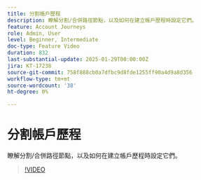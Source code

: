 ```yaml
---
title: 分割帳戶歷程
description: 瞭解分割/合併路徑節點，以及如何在建立帳戶歷程時設定它們。
feature: Account Journeys
role: Admin, User
level: Beginner, Intermediate
doc-type: Feature Video
duration: 832
last-substantial-update: 2025-01-29T00:00:00Z
jira: KT-17238
source-git-commit: 758f888cb0a7dfbc9d8fde1255ff90a4d9a8d356
workflow-type: tm+mt
source-wordcount: '38'
ht-degree: 0%

---
```



# 分割帳戶歷程

瞭解分割/合併路徑節點，以及如何在建立帳戶歷程時設定它們。

>[!VIDEO](https://video.tv.adobe.com/v/3443231/?learn=on&enablevpops)

